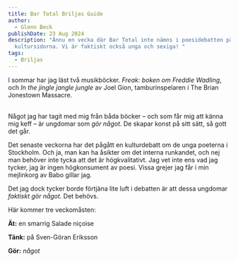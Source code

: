 ```yaml
---
title: Bar Total Briljas Guide
author:
  - Glenn Beck
publishDate: 23 Aug 2024
description: "Ännu en vecka där Bar Total inte nämns i poesidebatten på
  kultursidorna. Vi är faktiskt också unga och sexiga! "
tags:
  - Briljas
---
```

I sommar har jag läst två musikböcker. *Freak: boken om Freddie Wadling*, och *In the jingle jangle jungle* av Joel Gion, tamburinspelaren i The Brian Jonestown Massacre.

\
Något jag har tagit med mig från båda böcker – och som får mig att känna mig keff – är ungdomar som *gör något*. De skapar konst på sitt sätt, så gott det går.

Det senaste veckorna har det pågått en kulturdebatt om de unga poeterna i Stockholm. Och ja, man kan ha åsikter om det interna runkandet, och nej man behöver inte tycka att det är högkvalitativt. Jag vet inte ens vad jag tycker, jag är ingen högkonsument av poesi. Vissa grejer jag får i min mejlinkorg av Babo gillar jag. 

Det jag dock tycker borde förtjäna lite luft i debatten är att dessa ungdomar *faktiskt gör något*. Det behövs. 

Här kommer tre veckomåsten:

**Ät:** en smarrig Salade niçoise

**Tänk:** på Sven-Göran Eriksson

**Gör:** *något*
